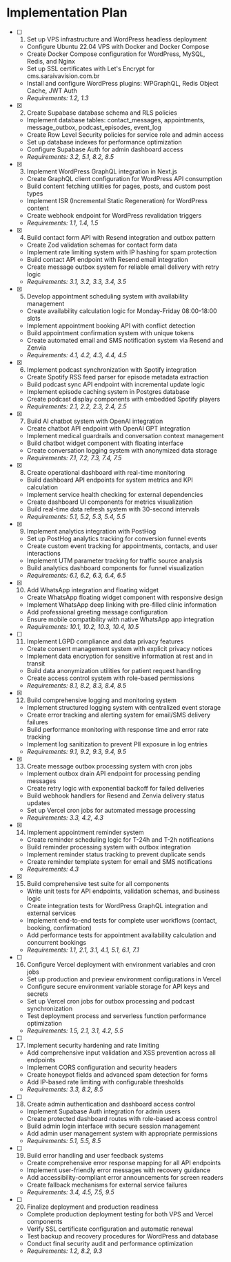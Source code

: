 # Implementation Plan

- [ ] 1. Set up VPS infrastructure and WordPress headless deployment
  - Configure Ubuntu 22.04 VPS with Docker and Docker Compose
  - Create Docker Compose configuration for WordPress, MySQL, Redis, and Nginx
  - Set up SSL certificates with Let's Encrypt for cms.saraivavision.com.br
  - Install and configure WordPress plugins: WPGraphQL, Redis Object Cache, JWT Auth
  - _Requirements: 1.2, 1.3_

- [x] 2. Create Supabase database schema and RLS policies
  - Implement database tables: contact_messages, appointments, message_outbox, podcast_episodes, event_log
  - Create Row Level Security policies for service role and admin access
  - Set up database indexes for performance optimization
  - Configure Supabase Auth for admin dashboard access
  - _Requirements: 3.2, 5.1, 8.2, 8.5_

- [x] 3. Implement WordPress GraphQL integration in Next.js
  - Create GraphQL client configuration for WordPress API consumption
  - Build content fetching utilities for pages, posts, and custom post types
  - Implement ISR (Incremental Static Regeneration) for WordPress content
  - Create webhook endpoint for WordPress revalidation triggers
  - _Requirements: 1.1, 1.4, 1.5_

- [x] 4. Build contact form API with Resend integration and outbox pattern
  - Create Zod validation schemas for contact form data
  - Implement rate limiting system with IP hashing for spam protection
  - Build contact API endpoint with Resend email integration
  - Create message outbox system for reliable email delivery with retry logic
  - _Requirements: 3.1, 3.2, 3.3, 3.4, 3.5_

- [x] 5. Develop appointment scheduling system with availability management
  - Create availability calculation logic for Monday-Friday 08:00-18:00 slots
  - Implement appointment booking API with conflict detection
  - Build appointment confirmation system with unique tokens
  - Create automated email and SMS notification system via Resend and Zenvia
  - _Requirements: 4.1, 4.2, 4.3, 4.4, 4.5_

- [x] 6. Implement podcast synchronization with Spotify integration
  - Create Spotify RSS feed parser for episode metadata extraction
  - Build podcast sync API endpoint with incremental update logic
  - Implement episode caching system in Postgres database
  - Create podcast display components with embedded Spotify players
  - _Requirements: 2.1, 2.2, 2.3, 2.4, 2.5_

- [x] 7. Build AI chatbot system with OpenAI integration
  - Create chatbot API endpoint with OpenAI GPT integration
  - Implement medical guardrails and conversation context management
  - Build chatbot widget component with floating interface
  - Create conversation logging system with anonymized data storage
  - _Requirements: 7.1, 7.2, 7.3, 7.4, 7.5_

- [x] 8. Create operational dashboard with real-time monitoring
  - Build dashboard API endpoints for system metrics and KPI calculation
  - Implement service health checking for external dependencies
  - Create dashboard UI components for metrics visualization
  - Build real-time data refresh system with 30-second intervals
  - _Requirements: 5.1, 5.2, 5.3, 5.4, 5.5_

- [x] 9. Implement analytics integration with PostHog
  - Set up PostHog analytics tracking for conversion funnel events
  - Create custom event tracking for appointments, contacts, and user interactions
  - Implement UTM parameter tracking for traffic source analysis
  - Build analytics dashboard components for funnel visualization
  - _Requirements: 6.1, 6.2, 6.3, 6.4, 6.5_

- [x] 10. Add WhatsApp integration and floating widget
  - Create WhatsApp floating widget component with responsive design
  - Implement WhatsApp deep linking with pre-filled clinic information
  - Add professional greeting message configuration
  - Ensure mobile compatibility with native WhatsApp app integration
  - _Requirements: 10.1, 10.2, 10.3, 10.4, 10.5_

- [ ] 11. Implement LGPD compliance and data privacy features
  - Create consent management system with explicit privacy notices
  - Implement data encryption for sensitive information at rest and in transit
  - Build data anonymization utilities for patient request handling
  - Create access control system with role-based permissions
  - _Requirements: 8.1, 8.2, 8.3, 8.4, 8.5_

- [x] 12. Build comprehensive logging and monitoring system
  - Implement structured logging system with centralized event storage
  - Create error tracking and alerting system for email/SMS delivery failures
  - Build performance monitoring with response time and error rate tracking
  - Implement log sanitization to prevent PII exposure in log entries
  - _Requirements: 9.1, 9.2, 9.3, 9.4, 9.5_

- [x] 13. Create message outbox processing system with cron jobs
  - Implement outbox drain API endpoint for processing pending messages
  - Create retry logic with exponential backoff for failed deliveries
  - Build webhook handlers for Resend and Zenvia delivery status updates
  - Set up Vercel cron jobs for automated message processing
  - _Requirements: 3.3, 4.2, 4.3_

- [x] 14. Implement appointment reminder system
  - Create reminder scheduling logic for T-24h and T-2h notifications
  - Build reminder processing system with outbox integration
  - Implement reminder status tracking to prevent duplicate sends
  - Create reminder template system for email and SMS notifications
  - _Requirements: 4.3_

- [x] 15. Build comprehensive test suite for all components
  - Write unit tests for API endpoints, validation schemas, and business logic
  - Create integration tests for WordPress GraphQL integration and external services
  - Implement end-to-end tests for complete user workflows (contact, booking, confirmation)
  - Add performance tests for appointment availability calculation and concurrent bookings
  - _Requirements: 1.1, 2.1, 3.1, 4.1, 5.1, 6.1, 7.1_

- [ ] 16. Configure Vercel deployment with environment variables and cron jobs
  - Set up production and preview environment configurations in Vercel
  - Configure secure environment variable storage for API keys and secrets
  - Set up Vercel cron jobs for outbox processing and podcast synchronization
  - Test deployment process and serverless function performance optimization
  - _Requirements: 1.5, 2.1, 3.1, 4.2, 5.5_

- [ ] 17. Implement security hardening and rate limiting
  - Add comprehensive input validation and XSS prevention across all endpoints
  - Implement CORS configuration and security headers
  - Create honeypot fields and advanced spam detection for forms
  - Add IP-based rate limiting with configurable thresholds
  - _Requirements: 3.3, 8.2, 8.5_

- [ ] 18. Create admin authentication and dashboard access control
  - Implement Supabase Auth integration for admin users
  - Create protected dashboard routes with role-based access control
  - Build admin login interface with secure session management
  - Add admin user management system with appropriate permissions
  - _Requirements: 5.1, 5.5, 8.5_

- [ ] 19. Build error handling and user feedback systems
  - Create comprehensive error response mapping for all API endpoints
  - Implement user-friendly error messages with recovery guidance
  - Add accessibility-compliant error announcements for screen readers
  - Create fallback mechanisms for external service failures
  - _Requirements: 3.4, 4.5, 7.5, 9.5_

- [ ] 20. Finalize deployment and production readiness
  - Complete production deployment testing for both VPS and Vercel components
  - Verify SSL certificate configuration and automatic renewal
  - Test backup and recovery procedures for WordPress and database
  - Conduct final security audit and performance optimization
  - _Requirements: 1.2, 8.2, 9.3_
